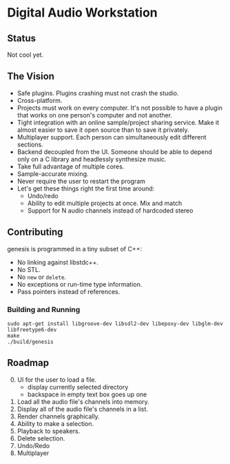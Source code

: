 # Digital Audio Workstation

## Status

Not cool yet.

## The Vision

 * Safe plugins. Plugins crashing must not crash the studio.
 * Cross-platform.
 * Projects must work on every computer. It's not possible to have a plugin
   that works on one person's computer and not another.
 * Tight integration with an online sample/project sharing service. Make it
   almost easier to save it open source than to save it privately.
 * Multiplayer support. Each person can simultaneously edit different sections.
 * Backend decoupled from the UI. Someone should be able to depend only
   on a C library and headlessly synthesize music.
 * Take full advantage of multiple cores.
 * Sample-accurate mixing.
 * Never require the user to restart the program
 * Let's get these things right the first time around:
   - Undo/redo
   - Ability to edit multiple projects at once. Mix and match
   - Support for N audio channels instead of hardcoded stereo

## Contributing

genesis is programmed in a tiny subset of C++:

 * No linking against libstdc++.
 * No STL.
 * No `new` or `delete`.
 * No exceptions or run-time type information.
 * Pass pointers instead of references.

### Building and Running

```
sudo apt-get install libgroove-dev libsdl2-dev libepoxy-dev libglm-dev libfreetype6-dev
make
./build/genesis
```

## Roadmap

 0. UI for the user to load a file.
    - display currently selected directory
    - backspace in empty text box goes up one
 0. Load all the audio file's channels into memory.
 0. Display all of the audio file's channels in a list.
 0. Render channels graphically.
 0. Ability to make a selection.
 0. Playback to speakers.
 0. Delete selection.
 0. Undo/Redo
 0. Multiplayer
